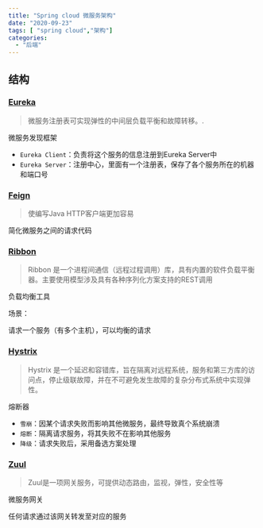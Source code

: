 ```yaml
---
title: "Spring cloud 微服务架构"
date: "2020-09-23"
tags: [ "spring cloud","架构"]
categories:
  - "后端" 
---
```


## 结构

### [Eureka](https://github.com/Netflix/eureka)

>微服务注册表可实现弹性的中间层负载平衡和故障转移。.

微服务发现框架

- `Eureka Client`：负责将这个服务的信息注册到Eureka Server中
- `Eureka Server`：注册中心，里面有一个注册表，保存了各个服务所在的机器和端口号

### [Feign](https://github.com/OpenFeign/feign)

>使编写Java HTTP客户端更加容易

简化微服务之间的请求代码

### [Ribbon](https://github.com/Netflix/ribbon)

>Ribbon 是一个进程间通信（远程过程调用）库，具有内置的软件负载平衡器。主要使用模型涉及具有各种序列化方案支持的REST调用

负载均衡工具

场景：

请求一个服务（有多个主机），可以均衡的请求

### [Hystrix](https://github.com/Netflix/Hystrix)

>Hystrix 是一个延迟和容错库，旨在隔离对远程系统，服务和第三方库的访问点，停止级联故障，并在不可避免发生故障的复杂分布式系统中实现弹性。

熔断器

- `雪崩`：因某个请求失败而影响其他微服务，最终导致真个系统崩溃
- `熔断`：隔离请求服务，将其失败不在影响其他服务
- `降级`：请求失败后，采用备选方案处理

### [Zuul](https://github.com/Netflix/zuul)

>Zuul是一项网关服务，可提供动态路由，监视，弹性，安全性等

微服务网关

任何请求通过该网关转发至对应的服务
